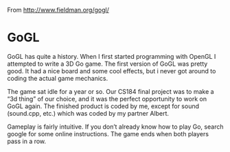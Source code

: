 From http://www.fieldman.org/gogl/

GoGL
====

GoGL has quite a history. When I first started programming with OpenGL I attempted to write a 3D Go game. The first version of GoGL was pretty good. It had a nice board and some cool effects, but i never got around to coding the actual game mechanics.

The game sat idle for a year or so. Our CS184 final project was to make a “3d thing” of our choice, and it was the perfect opportunity to work on GoGL again. The finished product is coded by me, except for sound (sound.cpp, etc.) which was coded by my partner Albert.

Gameplay is fairly intuitive. If you don’t already know how to play Go, search google for some online instructions. The game ends when both players pass in a row.
